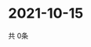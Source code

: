 # 2021-10-15
  共 0条

  <!-- BEGIN -->
  <!-- 最后更新时间Fri Oct 15 2021 04:04:30 GMT+0000 (Coordinated Universal Time) -->
  
  <!-- END -->
  
  